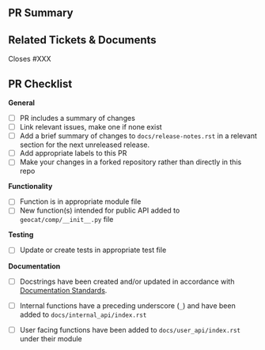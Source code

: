 ## PR Summary

## Related Tickets & Documents
Closes #XXX

## PR Checklist
**General**
- [ ] PR includes a summary of changes
- [ ] Link relevant issues, make one if none exist
- [ ] Add a brief summary of changes to `docs/release-notes.rst` in a relevant section for the next unreleased release.
- [ ] Add appropriate labels to this PR
- [ ] Make your changes in a forked repository rather than directly in this repo

**Functionality**
- [ ] Function is in appropriate module file
- [ ] New function(s) intended for public API added to `geocat/comp/__init__.py` file

**Testing**
- [ ] Update or create tests in appropriate test file

**Documentation**
- [ ] Docstrings have been created and/or updated in accordance with [Documentation Standards](https://geocat-comp.readthedocs.io/en/stable/contrib.html#docstrings).
- [ ] Internal functions have a preceding underscore (`_`) and have been added to `docs/internal_api/index.rst`
- [ ] User facing functions have been added to `docs/user_api/index.rst` under their module


<!--
Thank you so much for your PR!  To help us review your contribution, please
consider the following points:

- A development guide is available at https://geocat-comp.readthedocs.io/en/stable/contrib.html

- Fork this repository and open the PR from your fork. Do not directly work on
  the NCAR/geocat-comp repository.

- The PR title should summarize the changes, for example "Create weighted pearson-r
  correlation coefficient function". Avoid non-descriptive titles such as "Addresses
  issue #229".

- The summary should provide at least 1-2 sentences describing the pull request
  in detail (Why is this change required?  What problem does it solve?) and
  link to any relevant issues.

- The summary in `docs/release-notes.rst` should be written as " 'Summary of changes'
  by `FirstName LastName`_ in (:pr:`PR#`) ". For first time contributors, add your new
  name and GitHub link to bottom of `docs/release-notes.rst` as _`FirstName LastName`
  :https://github.com/githubUsername

- When merging, we prefer to use squash commits.

- You can install pre-commit hooks and then run them locally with `pre-commit run --all-files`

**PR Etiquette Reminders**
- This PR should be listed as a draft PR until you are ready to request reviewers

- After making changes in accordance with the reviews, re-request your reviewers

- Generally, don't mark conversations as resolved if you didn't open them

- Do mark conversations as resolved *if you opened them* and are satisfied with the changes/discussion.

If you need assistance with your PR, please let the GeoCAT team know by
tagging us with @NCAR/geocat. We can help if reviews are unclear, the recommended changes
seem overly demanding, you would like help in addressing a reviewer's comments,
or if you have been waiting more than a week to hear back on your PR.
-->
